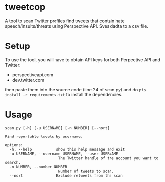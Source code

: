 # tweetcop
A tool to scan Twitter profiles find tweets that contain hate speech/insults/threats using Perspective API. Sves dadta to a csv file.
# Setup
To use the tool, you will have to obtain API keys for both Perpective API and Twitter:
  - perspectiveapi.com
  - dev.twitter.com
  
then paste them into the source code (line 24 of scan.py)
and do `pip install -r requirements.txt` to install the dependencies.

# Usage
```
scan.py [-h] [-u USERNAME] [-n NUMBER] [--nort]

Find reportable tweets by username.

options:
  -h, --help           show this help message and exit
  -u USERNAME, --username USERNAME, --user USERNAME
                        The Twitter handle of the account you want to search.
  -n NUMBER, --number NUMBER
                        Number of tweets to scan.
  --nort               Exclude retweets from the scan
```
